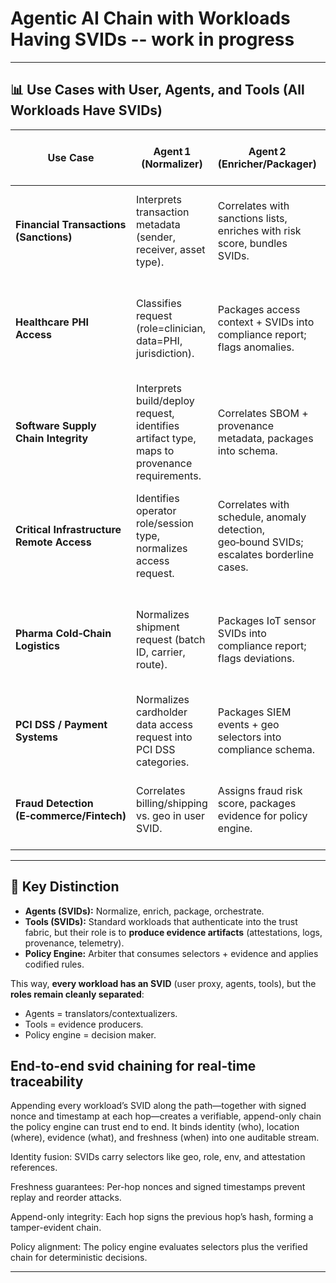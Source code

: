 # Agentic AI Chain with Workloads Having SVIDs -- work in progress

---

## 📊 Use Cases with User, Agents, and Tools (All Workloads Have SVIDs)

| **Use Case** | **Agent 1 (Normalizer)** | **Agent 2 (Enricher/Packager)** | **Tool (Workload with SVID, Evidence Producer)** | **Policy Engine** | **Outcome** |
|--------------|--------------------------|---------------------------------|-------------------------------------------------|-------------------|-------------|
| **Financial Transactions (Sanctions)** | Interprets transaction metadata (sender, receiver, asset type). | Correlates with sanctions lists, enriches with risk score, bundles SVIDs. | **Payment gateway workload** with SVID (geo=origin jurisdiction) produces transaction logs. | Deny if geo ∈ sanctioned list. | Non‑repudiable origin control. |
| **Healthcare PHI Access** | Classifies request (role=clinician, data=PHI, jurisdiction). | Packages access context + SVIDs into compliance report; flags anomalies. | **Access gateway workload** with SVID (geo=hospital jurisdiction) produces device/session evidence. | Allow only if role=clinician AND geo approved. | Lawful, geo‑constrained PHI access. |
| **Software Supply Chain Integrity** | Interprets build/deploy request, identifies artifact type, maps to provenance requirements. | Correlates SBOM + provenance metadata, packages into schema. | **CI/CD system workload** with SVID (geo=build region) produces signed build provenance. | Enforce “only provenance‑verified builds.” | Regulator‑friendly supply chain integrity. |
| **Critical Infrastructure Remote Access** | Identifies operator role/session type, normalizes access request. | Correlates with schedule, anomaly detection, geo‑bound SVIDs; escalates borderline cases. | **Operator terminal workload** with SVID (geo=facility) produces device integrity evidence. | Allow only if geo matches facility whitelist. | Facility‑bound access control. |
| **Pharma Cold‑Chain Logistics** | Normalizes shipment request (batch ID, carrier, route). | Packages IoT sensor SVIDs into compliance report; flags deviations. | **Sensor workload** with SVID (geo=corridor segment) produces temp/geo readings. | Enforce “custody transfer only if geo+temp valid.” | Immutable custody evidence. |
| **PCI DSS / Payment Systems** | Normalizes cardholder data access request into PCI DSS categories. | Packages SIEM events + geo selectors into compliance schema. | **SIEM workload** with SVID (geo=data center) produces aggregated logs. | Enforce “no unauthorized CDE access.” | Audit‑ready PCI DSS compliance. |
| **Fraud Detection (E‑commerce/Fintech)** | Correlates billing/shipping vs. geo in user SVID. | Assigns fraud risk score, packages evidence for policy engine. | **Device/SIEM workload** with SVID (geo=transaction origin) produces telemetry. | Step‑up auth if mismatch. | Reduced fraud, regulator‑friendly controls. |

---

## 🔑 Key Distinction
- **Agents (SVIDs):** Normalize, enrich, package, orchestrate.  
- **Tools (SVIDs):** Standard workloads that authenticate into the trust fabric, but their role is to **produce evidence artifacts** (attestations, logs, provenance, telemetry).  
- **Policy Engine:** Arbiter that consumes selectors + evidence and applies codified rules.  

This way, **every workload has an SVID** (user proxy, agents, tools), but the **roles remain cleanly separated**:
- Agents = translators/contextualizers.  
- Tools = evidence producers.  
- Policy engine = decision maker.  

## End-to-end svid chaining for real-time traceability

Appending every workload’s SVID along the path—together with signed nonce and timestamp at each hop—creates a verifiable, append-only chain the policy engine can trust end to end. It binds identity (who), location (where), evidence (what), and freshness (when) into one auditable stream.

Identity fusion: SVIDs carry selectors like geo, role, env, and attestation references.

Freshness guarantees: Per-hop nonces and signed timestamps prevent replay and reorder attacks.

Append-only integrity: Each hop signs the previous hop’s hash, forming a tamper-evident chain.

Policy alignment: The policy engine evaluates selectors plus the verified chain for deterministic decisions.

---
